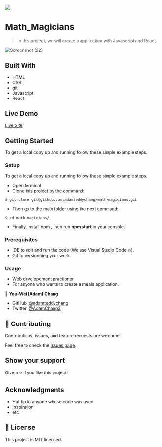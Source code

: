 ![](https://img.shields.io/badge/Microverse-blueviolet)

# Math_Magicians

> In this project, we  will create a application with Javascript and React.




![Screenshot (22)](https://user-images.githubusercontent.com/63560332/143255796-3a495d32-3e79-40d9-a852-287e406621dc.png)


## Built With

- HTML
- CSS
- git
- Javascript
- React


## Live Demo


[Live Site](https://upbeat-raman-477db9.netlify.app/)

## Getting Started


To get a local copy up and running follow these simple example steps.



### Setup

To get a local copy up and running follow these simple example steps.
- Open terminal
- Clone this project by the command: 

```
$ git clone git@github.com:adamteddychang/math-magicians.git
```

- Then go to the main folder using the next command:

```
$ cd math-magicians/
```

- Finally, install npm , then run <b> npm start </b> in your console.

### Prerequisites

- IDE to edit and run the code (We use Visual Studio Code 🔥).
- Git to versionning your work.


### Usage

- Web developement practioner
- For anyone who wants to create a meals application.



👤 **You-Wei (Adam) Chang**

- GitHub: [@adamteddychang](https://github.com/adamteddychang)
- Twitter: [@AdamChang3](https://twitter.com/AdamChang3)





## 🤝 Contributing

Contributions, issues, and feature requests are welcome!

Feel free to check the [issues page](../../issues/).

## Show your support

Give a ⭐️ if you like this project!

## Acknowledgments

- Hat tip to anyone whose code was used
- Inspiration
- etc

## 📝 License

This project is MIT licensed.
